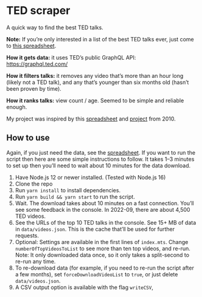 # TED scraper

A quick way to find the best TED talks.

**Note:** If you’re only interested in a list of the best TED talks ever, just come to [this spreadsheet](https://docs.google.com/spreadsheets/d/1a39fdMurOK9MHcDY-z9RxJbgeKttSTWYqHqeCpBYtFM/edit).

**How it gets data:** it uses TED’s public GraphQL API: https://graphql.ted.com/

**How it filters talks:** it removes any video that’s more than an hour long (likely not a TED talk), and any that’s younger than six months old (hasn’t been proven by time).

**How it ranks talks:** view count / age. Seemed to be simple and reliable enough.

My project was inspired by this [spreadsheet](https://docs.google.com/spreadsheets/d/1A33erQIgXQn1eHCoQAW7em17SFCNH8mZHDFctQuztaY/edit?type=view&gid=0&f=true&sortcolid=10&sortasc=false&rowsperpage=250&pli=1#gid=0) and [project](http://gist.github.com/391312) from 2010.

## How to use

Again, if you just need the data, see the [spreadsheet](https://docs.google.com/spreadsheets/d/1a39fdMurOK9MHcDY-z9RxJbgeKttSTWYqHqeCpBYtFM/edit).
If you want to run the script then here are some simple instructions to follow. It takes 1–3 minutes to set up then you’ll need to wait about 10 minutes for the data download.

1. Have Node.js 12 or newer installed. (Tested with Node.js 16)
2. Clone the repo
3. Run `yarn install` to install dependencies.
4. Run `yarn build && yarn start` to run the script.
5. Wait. The download takes about 10 minutes on a fast connection. You’ll see some feedback in the console. In 2022-09, there are about 4,500 TED videos.
6. See the URLs of the top 10 TED talks in the console. See 15+ MB of data in `data/videos.json`. This is the cache that’ll be used for further requests.
7. Optional: Settings are available in the first lines of `index.mts`. Change `numberOfTopVideosToList` to see more than ten top videos, and  re-run. Note: It only downloaded data once, so it only takes a split-second to re-run any time.
8. To re-download data (for example, if you need to re-run the script after a few months), set `forceDownloadVideoList` to `true`, or just delete `data/videos.json`.
9. A CSV output option is available with the flag `writeCSV`,
